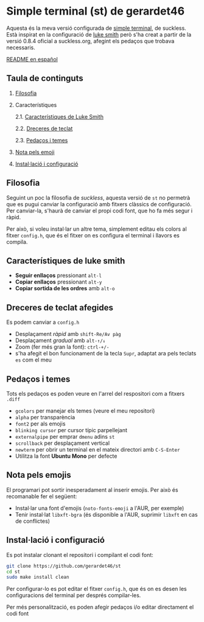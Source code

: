 # Simple terminal (st) de gerardet46

Aquesta és la meva versió configurada de [simple terminal](https://st.suckless.org/), de suckless. Està inspirat en la configuració de 
[luke smith](https://github.com/lukesmithxyz/st) però s'ha creat a partir de la versió 0.8.4 oficial a suckless.org, afegint els pedaços que trobava necessaris.

[ README en español ](README_es.md)

## Taula de continguts
1. [ Filosofia ](#filo)
2. Característiques

      2.1. [ Característiques de Luke Smith ](#luke)
  
      2.2. [ Dreceres de teclat ](#tecles)
  
      2.3. [ Pedaços i temes ](#draps)
  
3. [ Nota pels emoji ](#emoji)
4. [ Instal·lació i configuració ](#make)

<a name="filo"></a>
## Filosofia
Seguint un poc la filosofia de _suckless_, aquesta versió de `st` no permetrà que es pugui canviar la configuració amb fitxers clàssics de configuració. Per canviar-la,
s'haurà de canviar el propi codi font, que ho fa més segur i ràpid.

Per això, si voleu instal·lar un altre tema, simplement editau els colors al fitxer `config.h`, que és el fitxer on es configura el terminal i llavors es compila.

<a name="luke"></a>
## Característiques de luke smith
- **Seguir enllaços** pressionant `alt-l`
- **Copiar enllaços** pressionant `alt-y`
- **Copiar sortida de les ordres** amb `alt-o`

<a name="tecles"></a>
## Dreceres de teclat afegides
Es podem canviar a `config.h`
- Desplaçament _ràpid_ amb `shift-Re/Av pàg`
- Desplaçament _gradual_ amb `alt-↑/↓`
- Zoom (fer més gran la font): `ctrl-+/-`
- s'ha afegit el bon funcionament de la tecla `Supr`, adaptat ara pels teclats `es` com el meu

<a name="draps"></a>
## Pedaços i temes
Tots els pedaços es poden veure en l'arrel del respositori com a fitxers `.diff`
- `gcolors` per manejar els temes (veure el meu repositori)
- `alpha` per transparència
- `font2` per als emojis
- `blinking cursor` per cursor típic parpellejant
- `externalpipe` per emprar `dmenu` adins `st`
- `scrollback` per desplaçament vertical
- `newterm` per obrir un terminal en el mateix directori amb `C-S-Enter`
- Utilitza la font **Ubuntu Mono** per defecte

<a name="emoji"></a>
## Nota pels emojis
El programari pot sortir inesperadament al inserir emojis. Per això és recomanable fer el següent:
- Instal·lar una font d'emojis (`noto-fonts-emoji` a l'AUR, per exemple)
- Tenir instal·lat `libxft-bgra` (és disponible a l'AUR, suprimir `libxft` en cas de conflictes)

<a name="make"></a>
## Instal·lació i configuració
Es pot instalar clonant el repositori i compilant el codi font:
```bash
git clone https://github.com/gerardet46/st
cd st
sudo make install clean
```
Per configurar-lo es pot editar el fitxer `config.h`, que és on es desen les configuracions del terminal per després compilar-les.

Per més personalització, es poden afegir pedaços i/o editar directament el codi font
